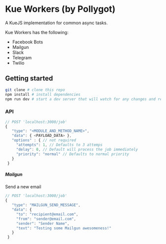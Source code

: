 # Kue Workers (by Pollygot)

A KueJS implementation for common async tasks. 

Kue Workers has the following:

- Facebook Bots
- Mailgun
- Slack
- Telegram
- Twilio


## Getting started

```bash
git clone # clone this repo
npm install # install dependencies
npm run dev # start a dev server that will watch for any changes and recompile
```



### API

```javascript
// POST 'localhost:3000/job'
{
   "type": "<MODULE_AND_METHOD_NAME>",
   "data": { <PAYLOAD_DATA> },
   "options" : { // not required 
     "attempts": 1, // Defaults to 3 attemps
     "delay": 0, // Default will process the job immediately
     "priority": "normal" // Defaults to normal priority
   }
 }
```

##### Mailgun 

Send a new email
```javascript
// POST 'localhost:3000/job'
{
   "type": "MAILGUN_SEND_MESSAGE",
   "data": {
     "to": "recipient@email.com",
     "from": "sender@email.com",
     "sender": "Sender Name",
     "text": "Testing some Mailgun awesomeness!"
   }
 }
```